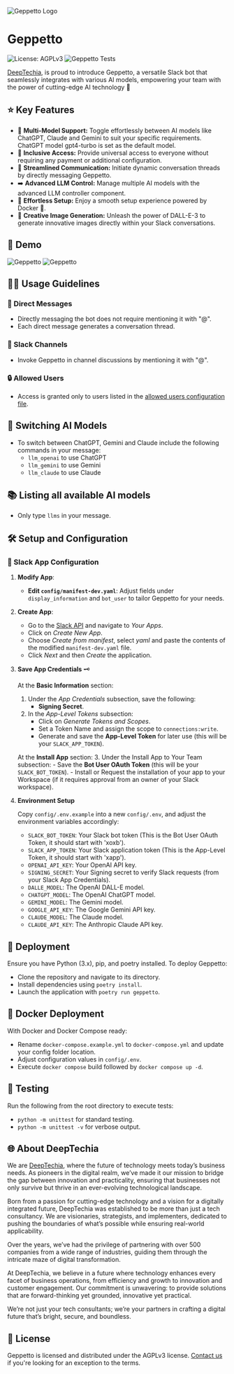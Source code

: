 
<img src="./assets/GeppettoMini.png" alt="Geppetto Logo"/>

# Geppetto

![License: AGPLv3](https://img.shields.io/badge/License-AGPL%20v3-blue.svg) 
![Geppetto Tests](https://github.com/Deeptechia/geppetto/actions/workflows/tests-python.yml/badge.svg)

[DeepTechia](https://deeptechia.io/), is proud to introduce Geppetto, a versatile Slack bot that seamlessly integrates with various AI models, empowering your team with the power of cutting-edge AI technology 🚀

## ⭐️ Key Features

- 🔀 **Multi-Model Support:** Toggle effortlessly between AI models like ChatGPT, Claude and Gemini to suit your specific requirements. ChatGPT model gpt4-turbo is set as the default model.
- 🔑 **Inclusive Access:** Provide universal access to everyone without requiring any payment or additional configuration.
- 💬 **Streamlined Communication:** Initiate dynamic conversation threads by directly messaging Geppetto.
- ➡️ **Advanced LLM Control:** Manage multiple AI models with the advanced LLM controller component.
- 🔧 **Effortless Setup:** Enjoy a smooth setup experience powered by Docker 🐳.
- 🎨 **Creative Image Generation:** Unleash the power of DALL-E-3 to generate innovative images directly within your Slack conversations.

## 🚀 **Demo**

![Geppetto](/assets/Geppetto_demo.png)
![Geppetto](/assets/Geppetto_demo2.png)

## 👨‍💻 Usage Guidelines

### 📩 Direct Messages

- Directly messaging the bot does not require mentioning it with "@".
- Each direct message generates a conversation thread.

### 💬 Slack Channels

- Invoke Geppetto in channel discussions by mentioning it with "@".

### 🔒 Allowed Users

- Access is granted only to users listed in the [allowed users configuration file](/config/allowed-slack-ids.json).

## 🔀 Switching AI Models

- To switch between ChatGPT, Gemini and Claude include the following commands in your message:
  - `llm_openai` to use ChatGPT
  - `llm_gemini` to use Gemini
  - `llm_claude` to use Claude

## 📚 Listing all available AI models

- Only type `llms` in your message.

## 🛠️ Setup and Configuration

### 🔧 Slack App Configuration

1. **Modify App**:
   - **Edit `config/manifest-dev.yaml`**: Adjust fields under `display_information` and `bot_user` to tailor Geppetto for your needs.
2. **Create App**:
   - Go to the  [Slack API](https://api.slack.com) and navigate to *Your Apps*.
   - Click on *Create New App*.
   - Choose *Create from manifest*, select *yaml* and paste the contents of the modified `manifest-dev.yaml` file.
   - Click *Next* and then *Create* the application.

3. **Save App Credentials** 🗝️

   At the **Basic Information** section:
     1. Under the *App Credentials* subsection, save the following:
        - **Signing Secret**.
     2. In the *App-Level Tokens* subsection:
        - Click on *Generate Tokens and Scopes*.
        - Set a Token Name and assign the scope to `connections:write`.
        - Generate and save the **App-Level Token** for later use (this will be your `SLACK_APP_TOKEN`).

   At the **Install App** section:
      3. Under the Install App to Your Team subsection:
        - Save the **Bot User OAuth Token** (this will be your `SLACK_BOT_TOKEN`).
        - Install or Request the installation of your app to your Workspace (if it requires approval from an owner of your Slack workspace).

4. **Environment Setup**

    Copy `config/.env.example` into a new `config/.env`, and adjust the environment variables accordingly:

    - `SLACK_BOT_TOKEN`: Your Slack bot token (This is the Bot User OAuth Token, it should start with 'xoxb').
    - `SLACK_APP_TOKEN`: Your Slack application token (This is the App-Level Token, it should start with 'xapp').
    - `OPENAI_API_KEY`: Your OpenAI API key.
    - `SIGNING_SECRET`: Your Signing secret to verify Slack requests (from your Slack App Credentials).
    - `DALLE_MODEL`: The OpenAI DALL-E model.
    - `CHATGPT_MODEL`: The OpenAI ChatGPT model.
    - `GEMINI_MODEL`: The Gemini model.
    - `GOOGLE_API_KEY`: The Google Gemini API key.
    - `CLAUDE_MODEL`: The Claude model.
    - `CLAUDE_API_KEY`: The Anthropic Claude API key.

## 🚀 Deployment

Ensure you have Python (3.x), pip, and poetry installed. To deploy Geppetto:

- Clone the repository and navigate to its directory.
- Install dependencies using `poetry install`.
- Launch the application with `poetry run geppetto`.

## 🐳 Docker Deployment

With Docker and Docker Compose ready:

- Rename `docker-compose.example.yml` to `docker-compose.yml` and update your config folder location.
- Adjust configuration values in `config/.env`.
- Execute `docker compose` build followed by `docker compose up -d`.

## 🧪 Testing

Run the following from the root directory to execute tests:

- `python -m unittest` for standard testing.
- `python -m unittest -v` for verbose output.

## 🌐 About DeepTechia

We are [DeepTechia](https://deeptechia.io/), where the future of technology meets today’s business needs. As pioneers in the digital realm, we’ve made it our mission to bridge the gap between innovation and practicality, ensuring that businesses not only survive but thrive in an ever-evolving technological landscape.

Born from a passion for cutting-edge technology and a vision for a digitally integrated future, DeepTechia was established to be more than just a tech consultancy. We are visionaries, strategists, and implementers, dedicated to pushing the boundaries of what’s possible while ensuring real-world applicability.

Over the years, we’ve had the privilege of partnering with over 500 companies from a wide range of industries, guiding them through the intricate maze of digital transformation.

At DeepTechia, we believe in a future where technology enhances every facet of business operations, from efficiency and growth to innovation and customer engagement. Our commitment is unwavering: to provide solutions that are forward-thinking yet grounded, innovative yet practical.

We’re not just your tech consultants; we’re your partners in crafting a digital future that’s bright, secure, and boundless.

## 📜 License

Geppetto is licensed and distributed under the AGPLv3 license. [Contact us](https://deeptechia.io/contact/) if you're looking for an exception to the terms.
